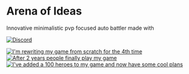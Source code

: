 
# Arena of Ideas

Innovative minimalistic pvp focused auto battler made with 


[![Discord](https://img.shields.io/discord/1034174161679044660.svg?label=&logo=discord&logoColor=ffffff&color=7389D8&labelColor=6A7EC1)](https://discord.gg/AdjyRQKP)

<!-- BEGIN YOUTUBE-CARDS -->
[![I'm rewriting my game from scratch for the 4th time](https://ytcards.demolab.com/?id=1CDrhwIvrmM&title=I%27m+rewriting+my+game+from+scratch+for+the+4th+time&lang=en&timestamp=1717189721&background_color=%230d1117&title_color=%23ffffff&stats_color=%23dedede&max_title_lines=1&width=200&border_radius=5 "I'm rewriting my game from scratch for the 4th time")](https://www.youtube.com/watch?v=1CDrhwIvrmM)
[![After 2 years people finally play my game](https://ytcards.demolab.com/?id=pCu7TMp60Fo&title=After+2+years+people+finally+play+my+game&lang=en&timestamp=1715806241&background_color=%230d1117&title_color=%23ffffff&stats_color=%23dedede&max_title_lines=1&width=200&border_radius=5 "After 2 years people finally play my game")](https://www.youtube.com/watch?v=pCu7TMp60Fo)
[![I've added a 100 heroes to my game and now have some cool plans](https://ytcards.demolab.com/?id=TST5eaDk4Bs&title=I%27ve+added+a+100+heroes+to+my+game+and+now+have+some+cool+plans&lang=en&timestamp=1714156917&background_color=%230d1117&title_color=%23ffffff&stats_color=%23dedede&max_title_lines=1&width=200&border_radius=5 "I've added a 100 heroes to my game and now have some cool plans")](https://www.youtube.com/watch?v=TST5eaDk4Bs)
<!-- END YOUTUBE-CARDS -->
